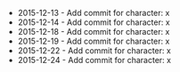 - 2015-12-13 - Add commit for character: x
- 2015-12-14 - Add commit for character: x
- 2015-12-18 - Add commit for character: x
- 2015-12-19 - Add commit for character: x
- 2015-12-22 - Add commit for character: x
- 2015-12-24 - Add commit for character: x
